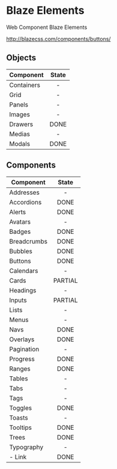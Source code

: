 # Blaze Elements

Web Component Blaze Elements

http://blazecss.com/components/buttons/


## Objects
| Component  | State |
|------------|:-----:|
| Containers | - |
| Grid | - |
| Panels | - |
| Images | - |
| Drawers | DONE |
| Medias | - |
| Modals | DONE |

## Components
| Component | State |
|-----------|:-----:|
| Addresses | - |
| Accordions | DONE |
| Alerts | DONE |
| Avatars | - |
| Badges | DONE |
| Breadcrumbs | DONE |
| Bubbles | DONE |
| Buttons | DONE |
| Calendars | - |
| Cards | PARTIAL |
| Headings | - |
| Inputs | PARTIAL |
| Lists | - |
| Menus | - |
| Navs | DONE |
| Overlays | DONE |
| Pagination | - |
| Progress | DONE |
| Ranges | DONE |
| Tables | - |
| Tabs | - |
| Tags | - |
| Toggles | DONE |
| Toasts | - |
| Tooltips | DONE |
| Trees | DONE |
| Typography | - |
| - Link | DONE |

